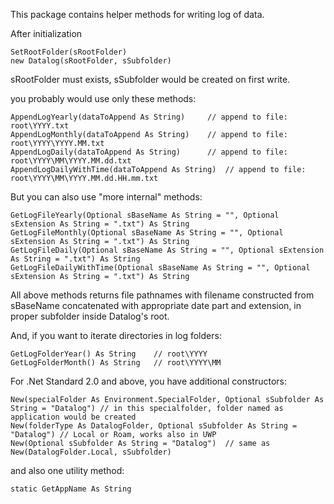 This package contains helper methods for writing log of data.

After initialization

	SetRootFolder(sRootFolder)
	new Datalog(sRootFolder, sSubfolder)

sRootFolder must exists, sSubfolder would be created on first write.

you probably would use only these methods:

	AppendLogYearly(dataToAppend As String)		// append to file: root\YYYY.txt
	AppendLogMonthly(dataToAppend As String)	// append to file: root\YYYY\YYYY.MM.txt
	AppendLogDaily(dataToAppend As String)		// append to file: root\YYYY\MM\YYYY.MM.dd.txt
	AppendLogDailyWithTime(dataToAppend As String)	// append to file: root\YYYY\MM\YYYY.MM.dd.HH.mm.txt

But you can also use "more internal" methods:

	GetLogFileYearly(Optional sBaseName As String = "", Optional sExtension As String = ".txt") As String
	GetLogFileMonthly(Optional sBaseName As String = "", Optional sExtension As String = ".txt") As String
	GetLogFileDaily(Optional sBaseName As String = "", Optional sExtension As String = ".txt") As String
	GetLogFileDailyWithTime(Optional sBaseName As String = "", Optional sExtension As String = ".txt") As String

All above methods returns file pathnames with filename constructed from sBaseName concatenated with appropriate date part and extension, in proper subfolder inside Datalog's root.

And, if you want to iterate directories in log folders:

	GetLogFolderYear() As String	// root\YYYY
	GetLogFolderMonth() As String	// root\YYYY\MM

For .Net Standard 2.0 and above, you have additional constructors:

	New(specialFolder As Environment.SpecialFolder, Optional sSubfolder As String = "Datalog") // in this specialfolder, folder named as application would be created
	New(folderType As DatalogFolder, Optional sSubfolder As String = "Datalog")	// Local or Roam, works also in UWP
	New(Optional sSubfolder As String = "Datalog")	// same as New(DatalogFolder.Local, sSubfolder)

and also one utility method:

	static GetAppName As String
